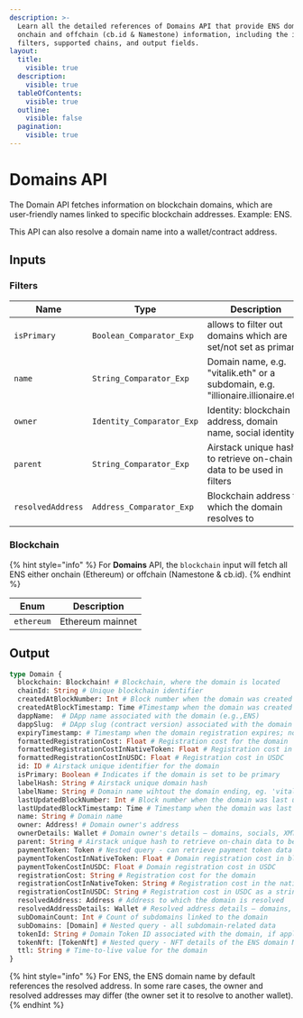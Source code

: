 ```yaml
---
description: >-
  Learn all the detailed references of Domains API that provide ENS domains
  onchain and offchain (cb.id & Namestone) information, including the input
  filters, supported chains, and output fields.
layout:
  title:
    visible: true
  description:
    visible: true
  tableOfContents:
    visible: true
  outline:
    visible: false
  pagination:
    visible: true
---
```


# Domains API

The Domain API fetches information on blockchain domains, which are user-friendly names linked to specific blockchain addresses. Example: ENS.

This API can also resolve a domain name into a wallet/contract address.

## Inputs

### Filters

| Name              | Type                      | Description                                                                      |
| ----------------- | ------------------------- | -------------------------------------------------------------------------------- |
| `isPrimary`       | `Boolean_Comparator_Exp`  | allows to filter out domains which are set/not set as primary                    |
| `name`            | `String_Comparator_Exp`   | Domain name, e.g. "vitalik.eth" or a subdomain, e.g. "illionaire.illionaire.eth" |
| `owner`           | `Identity_Comparator_Exp` | Identity: blockchain address, domain name, social identity                       |
| `parent`          | `String_Comparator_Exp`   | Airstack unique hash to retrieve on-chain data to be used in filters             |
| `resolvedAddress` | `Address_Comparator_Exp`  | Blockchain address to which the domain resolves to                               |

### Blockchain

{% hint style="info" %}
For **Domains** API, the `blockchain` input will fetch all ENS either onchain (Ethereum) or offchain (Namestone & cb.id).
{% endhint %}

| Enum       | Description      |
| ---------- | ---------------- |
| `ethereum` | Ethereum mainnet |

## Output

```graphql
type Domain {
  blockchain: Blockchain! # Blockchain, where the domain is located
  chainId: String # Unique blockchain identifier
  createdAtBlockNumber: Int # Block number when the domain was created
  createdAtBlockTimestamp: Time #Timestamp when the domain was created
  dappName:  # DApp name associated with the domain (e.g.,ENS)
  dappSlug:  # DApp slug (contract version) associated with the domain
  expiryTimestamp: # Timestamp when the domain registration expires; note - ENS has a 3-month grace period after the expiry timestamp
  formattedRegistrationCost: Float # Registration cost for the domain
  formattedRegistrationCostInNativeToken: Float # Registration cost in the native token
  formattedRegistrationCostInUSDC: Float # Registration cost in USDC
  id: ID # Airstack unique identifier for the domain
  isPrimary: Boolean # Indicates if the domain is set to be primary
  labelHash: String # Airstack unique domain hash
  labelName: String # Domain name wihtout the domain ending, eg. 'vitalik' instead of 'vitalik.eth'
  lastUpdatedBlockNumber: Int # Block number when the domain was last updated
  lastUpdatedBlockTimestamp: Time # Timestamp when the domain was last updated
  name: String # Domain name
  owner: Address! # Domain owner's address
  ownerDetails: Wallet # Domain owner's details – domains, socials, XMTP, token balances, etc.
  parent: String # Airstack unique hash to retrieve on-chain data to be used in filters
  paymentToken: Token # Nested query - can retrieve payment token data (name, symbol, etc.)
  paymentTokenCostInNativeToken: Float # Domain registration cost in blockchain native token
  paymentTokenCostInUSDC: Float # Domain registration cost in USDC
  registrationCost: String # Registration cost for the domain
  registrationCostInNativeToken: String # Registration cost in the native token
  registrationCostInUSDC: String # Registration cost in USDC as a string
  resolvedAddress: Address # Address to which the domain is resolved
  resolvedAddressDetails: Wallet # Resolved address details – domains, socials, XMTP, token balances, etc.
  subDomainCount: Int # Count of subdomains linked to the domain
  subDomains: [Domain] # Nested query - all subdomain-related data
  tokenId: String # Domain Token ID associated with the domain, if applicable
  tokenNft: [TokenNft] # Nested query - NFT details of the ENS domain NFT 
  ttl: String # Time-to-live value for the domain
}
```

{% hint style="info" %}
For ENS, the ENS domain name by default references the resolved address. In some rare cases, the owner and resolved addresses may differ (the owner set it to resolve to another wallet).
{% endhint %}
